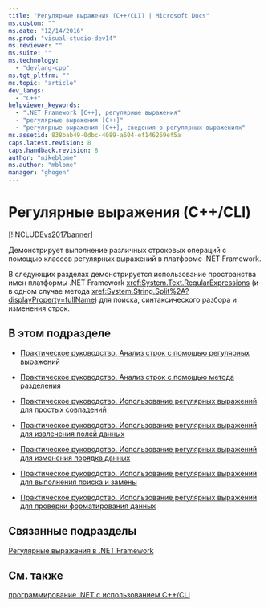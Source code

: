 ```yaml
---
title: "Регулярные выражения (C++/CLI) | Microsoft Docs"
ms.custom: ""
ms.date: "12/14/2016"
ms.prod: "visual-studio-dev14"
ms.reviewer: ""
ms.suite: ""
ms.technology: 
  - "devlang-cpp"
ms.tgt_pltfrm: ""
ms.topic: "article"
dev_langs: 
  - "C++"
helpviewer_keywords: 
  - ".NET Framework [C++], регулярные выражения"
  - "регулярные выражения [C++]"
  - "регулярные выражения [C++], сведения о регулярных выражениях"
ms.assetid: 838bab49-0dbc-4089-a604-ef146269ef5a
caps.latest.revision: 8
caps.handback.revision: 8
author: "mikeblome"
ms.author: "mblome"
manager: "ghogen"
---
```

# Регулярные выражения (C++/CLI)
[!INCLUDE[vs2017banner](../assembler/inline/includes/vs2017banner.md)]

Демонстрирует выполнение различных строковых операций с помощью классов регулярных выражений в платформе .NET Framework.  
  
 В следующих разделах демонстрируется использование пространства имен платформы .NET Framework <xref:System.Text.RegularExpressions> \(и в одном случае метода <xref:System.String.Split%2A?displayProperty=fullName>\) для поиска, синтаксического разбора и изменения строк.  
  
## В этом подразделе  
  
-   [Практическое руководство. Анализ строк с помощью регулярных выражений](../dotnet/how-to-parse-strings-using-regular-expressions-cpp-cli.md)  
  
-   [Практическое руководство. Анализ строк с помощью метода разделения](../dotnet/how-to-parse-strings-using-the-split-method-cpp-cli.md)  
  
-   [Практическое руководство. Использование регулярных выражений для простых совпадений](../dotnet/how-to-use-regular-expressions-for-simple-matching-cpp-cli.md)  
  
-   [Практическое руководство. Использование регулярных выражений для извлечения полей данных](../dotnet/how-to-use-regular-expressions-to-extract-data-fields-cpp-cli.md)  
  
-   [Практическое руководство. Использование регулярных выражений для изменения порядка данных](../dotnet/how-to-use-regular-expressions-to-rearrange-data-cpp-cli.md)  
  
-   [Практическое руководство. Использование регулярных выражений для выполнения поиска и замены](../dotnet/how-to-use-regular-expressions-to-search-and-replace-cpp-cli.md)  
  
-   [Практическое руководство. Использование регулярных выражений для проверки форматирования данных](../Topic/How%20to:%20Use%20Regular%20Expressions%20to%20Validate%20Data%20Formatting%20\(C++-CLI\).md)  
  
## Связанные подразделы  
 [Регулярные выражения в .NET Framework](../Topic/.NET%20Framework%20Regular%20Expressions.md)  
  
## См. также  
 [программирование .NET с использованием C\+\+\/CLI](../dotnet/dotnet-programming-with-cpp-cli-visual-cpp.md)